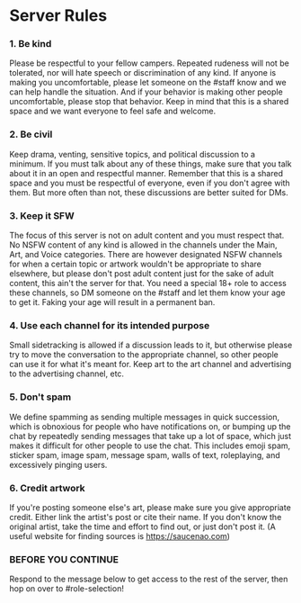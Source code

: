 # Server Rules

### 1. Be kind
Please be respectful to your fellow campers. Repeated rudeness will not be tolerated, nor will hate speech or discrimination of any kind. If anyone is making you uncomfortable, please let someone on the #staff know and we can help handle the situation. And if your behavior is making other people uncomfortable, please stop that behavior. Keep in mind that this is a shared space and we want everyone to feel safe and welcome.

### 2. Be civil
Keep drama, venting, sensitive topics, and political discussion to a minimum. If you must talk about any of these things, make sure that you talk about it in an open and respectful manner. Remember that this is a shared space and you must be respectful of everyone, even if you don't agree with them. But more often than not, these discussions are better suited for DMs.

### 3. Keep it SFW
The focus of this server is not on adult content and you must respect that. No NSFW content of any kind is allowed in the channels under the Main, Art, and Voice categories. There are however designated NSFW channels for when a certain topic or artwork wouldn't be appropriate to share elsewhere, but please don't post adult content just for the sake of adult content, this ain't the server for that. You need a special 18+ role to access these channels, so DM someone on the #staff and let them know your age to get it. Faking your age will result in a permanent ban.

### 4. Use each channel for its intended purpose
Small sidetracking is allowed if a discussion leads to it, but otherwise please try to move the conversation to the appropriate channel, so other people can use it for what it's meant for. Keep art to the art channel and advertising to the advertising channel, etc.

### 5. Don't spam
We define spamming as sending multiple messages in quick succession, which is obnoxious for people who have notifications on, or bumping up the chat by repeatedly sending messages that take up a lot of space, which just makes it difficult for other people to use the chat. This includes emoji spam, sticker spam, image spam, message spam, walls of text, roleplaying, and excessively pinging users.

### 6. Credit artwork
If you're posting someone else's art, please make sure you give appropriate credit. Either link the artist's post or cite their name. If you don't know the original artist, take the time and effort to find out, or just don't post it. (A useful website for finding sources is <https://saucenao.com>)

### BEFORE YOU CONTINUE
Respond to the message below to get access to the rest of the server, then hop on over to #role-selection!
